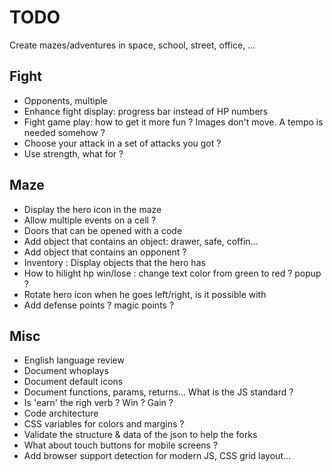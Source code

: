 # TODO

Create mazes/adventures in space, school, street, office, ...

## Fight

- Opponents, multiple
- Enhance fight display: progress bar instead of HP numbers
- Fight game play: how to get it more fun ? Images don't move. A tempo is needed somehow ?
- Choose your attack in a set of attacks you got ?
- Use strength, what for ?

## Maze

- Display the hero icon in the maze
- Allow multiple events on a cell ?
- Doors that can be opened with a code
- Add object that contains an object: drawer, safe, coffin...
- Add object that contains an opponent ?
- Inventory : Display objects that the hero has
- How to hilight hp win/lose : change text color from green to red ? popup ?
- Rotate hero icon when he goes left/right, is it possible with 
- Add defense points ? magic points ?

## Misc

- English language review
- Document whoplays
- Document default icons
- Document functions, params, returns... What is the JS standard ?
- Is 'earn' the righ verb ? Win ? Gain ?
- Code architecture
- CSS variables for colors and margins ?
- Validate the structure & data of the json to help the forks
- What about touch buttons for mobile screens ?
- Add browser support detection for modern JS, CSS grid layout...